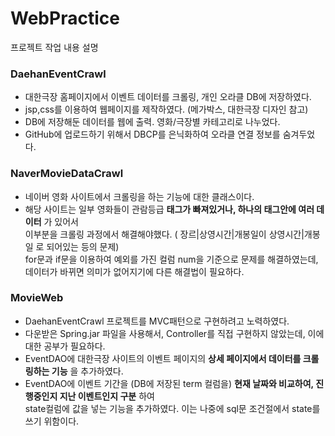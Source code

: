 # WebPractice

프로젝트 작업 내용 설명
### DaehanEventCrawl
- 대한극장 홈페이지에서 이벤트 데이터를 크롤링, 개인 오라클 DB에 저장하였다.
- jsp,css를 이용하여 웹페이지를 제작하였다. (메가박스, 대한극장 디자인 참고)
- DB에 저장해둔 데이터를 웹에 출력. 영화/극장별 카테고리로 나누었다.
- GitHub에 업로드하기 위해서 DBCP를 은닉화하여 오라클 연결 정보를 숨겨두었다. <br>

### NaverMovieDataCrawl
- 네이버 영화 사이트에서 크롤링을 하는 기능에 대한 클래스이다.<br>
- 해당 사이트는 일부 영화들이 관람등급 __태그가 빠져있거나, 하나의 태그안에 여러 데이터__ 가 있어서<br>
  이부분을 크롤링 과정에서 해결해야했다. ( 장르|상영시간|개봉일이 상영시간|개봉일 로 되어있는 등의 문제) <br>
  for문과 if문을 이용하여 예외를 가진 컬럼 num을 기준으로 문제를 해결하였는데, 데이터가 바뀌면 의미가 없어지기에 다른 해결법이 필요하다. <br>
  
### MovieWeb
- DaehanEventCrawl 프로젝트를 MVC패턴으로 구현하려고 노력하였다.
- 다운받은 Spring.jar 파일을 사용해서, Controller를 직접 구현하지 않았는데, 이에 대한 공부가 필요하다.
- EventDAO에 대한극장 사이트의 이벤트 페이지의 __상세 페이지에서 데이터를 크롤링하는 기능__ 을 추가하였다.<br>
- EventDAO에 이벤트 기간을 (DB에 저장된 term 컬럼을) __현재 날짜와 비교하여, 진행중인지 지난 이벤트인지 구분__ 하여 <br>
  state컬럼에 값을 넣는 기능을 추가하였다. 이는 나중에 sql문 조건절에서 state를 쓰기 위함이다. <br>
